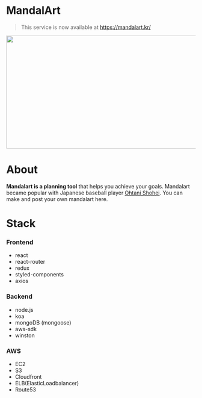 # MandalArt

> This service is now available at https://mandalart.kr/

<p align="center"><img src="https://mandalart.kr/ogimage.png" width="650" height="300"></p>

# About

**Mandalart is a planning tool** that helps you achieve your goals.
Mandalart became popular with Japanese baseball player [Ohtani Shohei](https://en.wikipedia.org/wiki/Shohei_Ohtani). You can make and post your own mandalart here.

# Stack

### Frontend

- react
- react-router
- redux
- styled-components
- axios

### Backend

- node.js
- koa
- mongoDB (mongoose)
- aws-sdk
- winston

### AWS

- EC2
- S3
- Cloudfront
- ELB(ElasticLoadbalancer)
- Route53